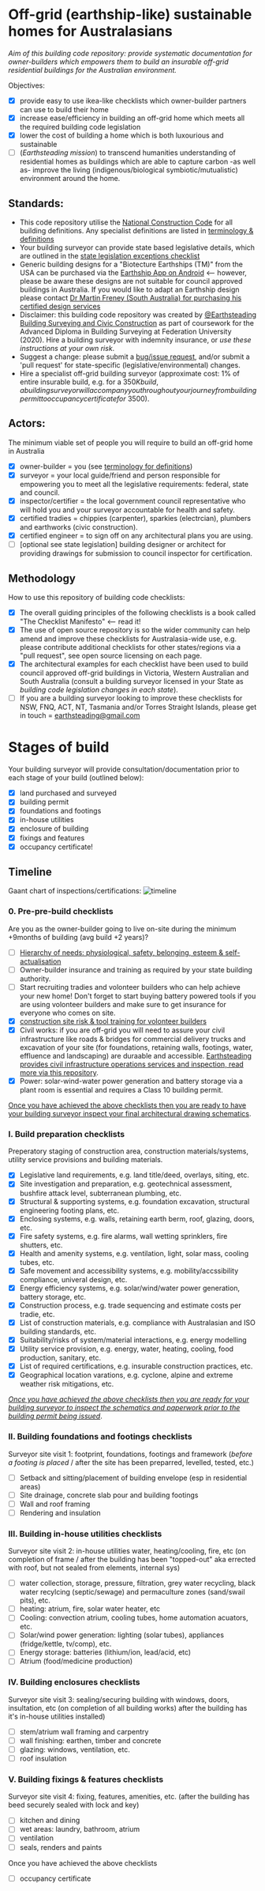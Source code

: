 # Off-grid (earthship-like) sustainable homes for Australasians

*Aim of this building code repository: provide systematic documentation for owner-builders which empowers them to build an insurable off-grid residential buildings for the Australian environment.*

Objectives:
 - [x] provide easy to use ikea-like checklists which owner-builder partners can use to build their home
 - [x] increase ease/efficiency in building an off-grid home which meets all the required building code legislation
 - [x] lower the cost of building a home which is both luxourious and sustainable
 - [ ] (*Earthsteading mission*) to transcend humanities understanding of residential homes as buildings which are able to capture carbon -as well as- improve the living (indigenous/biological symbiotic/mutualistic) environment around the home.

## Standards:
 * This code repository utilise the [National Construction Code](https://ncc.abcb.gov.au/) for all building definitions.  Any specialist definitions are listed in [terminology & definitions](https://github.com/earthsteading/earthship/blob/master/terminology.md)
 * Your building surveyor can provide state based legislative details, which are outlined in the [state legislation exceptions checklist](https://github.com/earthsteading/earthship/blob/master/checklist_state-legislation-exceptions.md)
 * Generic building designs for a "Biotecture Earthships (TM)" from the USA can be purchased via the [Earthship App on Android](https://play.google.com/store/apps/details?id=hr.apps.n207007048) <-- however, please be aware these designs are not suitable for council approved buildings in Australia.  If you would like to adapt an Earthship design please contact [Dr Martin Freney (South Australia) for purchasing his certified design services](https://www.earthshipecohomes.com.au/contact.html)
 * Disclaimer: this building code repository was created by [@Earthsteading Building Surveying and Civic Construction]() as part of coursework for the Advanced Diploma in Building Surveying at Federation University (2020). Hire a building surveyor with indemnity insurance, or _use these instructions at your own risk_.
 * Suggest a change: please submit a [bug/issue request](https://github.com/earthsteading/earthship/issues), and/or submit a 'pull request' for state-specific (legislative/environmental) changes.
 * Hire a specialist off-grid building surveyor (approximate cost: 1% of entire insurable build, e.g. for a $350K build, a building surveyor will accompany you throughout your journey from building permit to occupancy certificate for ~$3500).

## Actors:

The minimum viable set of people you will require to build an off-grid home in Australia
 - [x] owner-builder = you (see [terminology for definitions](https://github.com/earthsteading/earthship/blob/master/terminology.md))
 - [x] surveyor = your local guide/friend and person responsible for empowering you to meet all the legislative requirements: federal, state and council.
 - [x] inspector/certifier = the local government council representative who will hold you and your surveyor accountable for health and safety.
 - [x] certified tradies = chippies (carpenter), sparkies (electrcian), plumbers and earthworks (civic construction).
 - [x] certified engineer = to sign off on any architectural plans you are using.
 - [ ] [optional see state legislation] building designer or architect for providing drawings for submission to council inspector for certification.

## Methodology
How to use this repository of building code checklists:
  - [x] The overall guiding principles of the following checklists is a book called "The Checklist Manifesto" <-- read it!
  - [x] The use of open source repository is so the wider community can help amend and improve these checklists for Australasia-wide use, e.g. please contribute additional checklists for other states/regions via a "pull request", see open source licensing on each page.
  - [x] The architectural examples for each checklist have been used to build council approved off-grid buildings in Victoria, Western Australian and South Australia (consult a building surveyor licensed in your State as _building code legislation changes in each state_).
  - [ ] If you are a building surveyor looking to improve these checklists for NSW, FNQ, ACT, NT, Tasmania and/or Torres Straight Islands, please get in touch = earthsteading@gmail.com

# Stages of build 
Your building surveyor will provide consultation/documentation prior to each stage of your build (outlined below):
  - [x] land purchased and surveyed
  - [x] building permit
  - [x] foundations and footings
  - [x] in-house utilities
  - [x] enclosure of building
  - [x] fixings and features
  - [x] occupancy certificate!

## Timeline
Gaant chart of inspections/certifications:
![timeline](https://github.com/earthsteading/earthship/blob/6aa91d0350f3b0c7300f9c58c15da8eabef949ed/Gaant_v2.png "Gaant chart of build estimate timelines")

### 0. Pre-pre-build checklists 
Are you as the owner-builder going to live on-site during the minimum +9months of building (avg build +2 years)?
  - [ ] [Hierarchy of needs: physiological, safety, belonging, esteem & self-actualisation](https://github.com/earthsteading/earthship/blob/master/checklist_pre-pre-build.md)
  - [ ] Owner-builder insurance and training as required by your state building authority.
  - [ ] Start recruiting tradies and volonteer builders who can help achieve your new home!  Don't forget to start buying battery powered tools if you are using volonteer builders and make sure to get insurance for everyone who comes on site.
  - [x] [construction site risk & tool training for volonteer builders](https://github.com/earthsteading/earthship/blob/master/earthship-whitecard-training.md)
  - [x] Civil works: if you are off-grid you will need to assure your civil infrastructure like roads & bridges for commercial delivery trucks and excavation of your site (for foundations, retaining walls, footings, water, effluence and landscaping) are duraable and accessible. [Earthsteading provides civil infrastructure operations services and inspection, read more via this repository](https://github.com/earthsteading/civil-infrastructure).
  - [x] Power: solar-wind-water power generation and battery storage via a plant room is essential and requires a Class 10 building permit.

[Once you have achieved the above checklists then you are ready to have your building surveyor inspect your final architectural drawing schematics](https://github.com/earthsteading/earthship/blob/master/inspector-checklist_check-architectural-schematic.md).

### I. Build preparation checklists
 Preperatory staging of construction area, construction materials/systems, utility service provisions and building materials.
   - [X] Legislative land requirements, e.g. land title/deed, overlays, siting, etc.
   - [x] Site investigation and preparation, e.g. geotechnical assessment, bushfire attack level, subterranean plumbing, etc.
   - [X] Structural & supporting systems, e.g. foundation excavation, structural engineering footing plans, etc.
   - [X] Enclosing systems, e.g. walls, retaining earth berm, roof, glazing, doors, etc.
   - [X] Fire safety systems, e.g. fire alarms, wall wetting sprinklers, fire shutters, etc.
   - [X] Health and amenity systems, e.g. ventilation, light, solar mass, cooling tubes, etc.
   - [X] Safe movement and accessibility systems, e.g. mobility/accssibility compliance, univeral design, etc.
   - [X] Energy efficiency systems, e.g. solar/wind/water power generation, battery storage, etc.
   - [X] Construction process, e.g. trade sequencing and estimate costs per tradie, etc.
   - [X] List of construction materials, e.g. compliance with Australasian and ISO building standards, etc.
   - [X] Suitability/risks of system/material interactions, e.g. energy modelling
   - [X] Utility service provision, e.g. energy, water, heating, cooling, food production, sanitary, etc.
   - [X] List of required certifications, e.g. insurable construction practices, etc.
   - [X] Geographical location varations, e.g. cyclone, alpine and extreme weather risk mitigations, etc.

[*Once you have achieved the above checklists then you are ready for your building surveyor to inspect the schematics and paperwork prior to the building permit being issued*](https://github.com/earthsteading/earthship/blob/master/inspector-checklist_pre-foundation-stage.md).

### II. Building foundations and footings checklists
 Surveyor site visit 1: footprint, foundations, footings and framework (_before a footing is placed_ / after the site has been preparred, levelled, tested, etc.)
 - [ ] Setback and sitting/placement of building envelope (esp in residential areas)
 - [ ] Site drainage, concrete slab pour and building footings
 - [ ] Wall and roof framing
 - [ ] Rendering and insulation
 
### III. Building in-house utilities checklists
Surveyor site visit 2: in-house utilities water, heating/cooling, fire, etc (on completion of frame / after the building has been "topped-out" aka errected with roof, but not sealed from elements, internal sys) 
 - [ ] water collection, storage, pressure, filtration, grey water recycling, black water recylcing (septic/sewage) and permaculture zones (sand/swail pits), etc.
 - [ ] heating: atrium, fire, solar water heater, etc
 - [ ] Cooling: convection atrium, cooling tubes, home automation acuators, etc.
 - [ ] Solar/wind power generation: lighting (solar tubes), appliances (fridge/kettle, tv/comp), etc.
 - [ ] Energy storage: batteries (lithium/ion, lead/acid, etc)
 - [ ] Atrium (food/medicine production) 

### IV. Building enclosures checklists
 Surveyor site visit 3: sealing/securing building with windows, doors, insultation, etc (on completion of all building works) after the building has it's in-house utilities installed)
 - [ ] stem/atrium wall framing and carpentry
 - [ ] wall finishing: earthen, timber and concrete
 - [ ] glazing: windows, ventilation, etc.
 - [ ] roof insulation
 
 ### V. Building fixings & features checklists
 Surveyor site visit 4: fixing, features, amenities, etc. (after the building has beed securely sealed with lock and key)
 - [ ] kitchen and dining
 - [ ] wet areas: laundry, bathroom, atrium
 - [ ] ventilation
 - [ ] seals, renders and paints
 
 Once you have achieved the above checklists 
 - [ ] occupancy certificate
